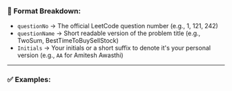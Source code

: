 
### 📝 Format Breakdown:
- `questionNo` → The official LeetCode question number (e.g., 1, 121, 242)
- `questionName` → Short readable version of the problem title (e.g., TwoSum, BestTimeToBuySellStock)
- `Initials` → Your initials or a short suffix to denote it's your personal version (e.g., `AA` for Amitesh Awasthi)

---

### ✅ Examples:
